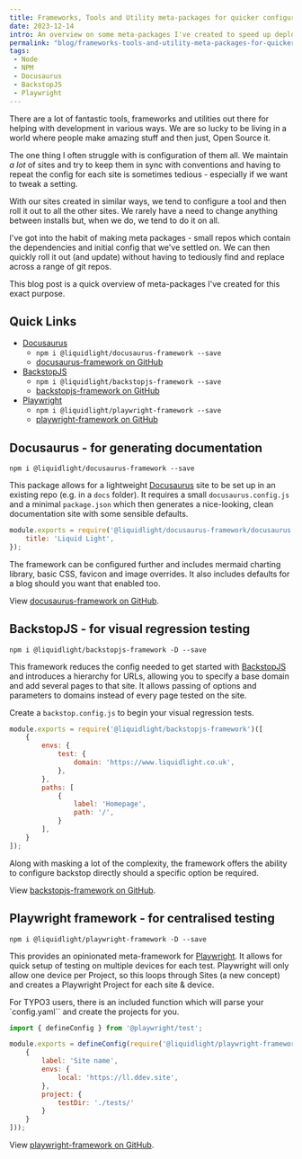 ```yaml
---
title: Frameworks, Tools and Utility meta-packages for quicker configuration
date: 2023-12-14
intro: An overview on some meta-packages I've created to speed up deployment of some tools
permalink: "blog/frameworks-tools-and-utility-meta-packages-for-quicker-configuration/"
tags:
 - Node
 - NPM
 - Docusaurus
 - BackstopJS
 - Playwright
---
```


There are a lot of fantastic tools, frameworks and utilities out there for helping with development in various ways. We are so lucky to be living in a world where people make amazing stuff and then just, Open Source it.

The one thing I often struggle with is configuration of them all. We maintain _a lot_ of sites and try to keep them in sync with conventions and having to repeat the config for each site is sometimes tedious - especially if we want to tweak a setting.

With our sites created in similar ways, we tend to configure a tool and then roll it out to all the other sites. We rarely have a need to change anything between installs but, when we do, we tend to do it on all.

I've got into the habit of making meta packages - small repos which contain the dependencies and initial config that we've settled on. We can then quickly roll it out (and update) without having to tediously find and replace across a range of git repos.

This blog post is a quick overview of meta-packages I've created for this exact purpose.

## Quick Links

- [Docusaurus](#docusaurus-for-generating-documentation)
	- `npm i @liquidlight/docusaurus-framework --save`
	- [docusaurus-framework on GitHub](https://github.com/liquidlight/docusaurus-framework)
- [BackstopJS](#backstopjs-for-visual-regression-testing)
	- `npm i @liquidlight/backstopjs-framework --save`
	- [backstopjs-framework on GitHub](https://github.com/liquidlight/backstopjs-framework)
- [Playwright](#playwright-framework-for-centralised-testing)
	- `npm i @liquidlight/playwright-framework --save`
	- [playwright-framework on GitHub](https://github.com/liquidlight/playwright-framework)

## Docusaurus - for generating documentation

```
npm i @liquidlight/docusaurus-framework --save
```


This package allows for a lightweight [Docusaurus](https://docusaurus.io/) site to be set up in an existing repo (e.g. in a `docs` folder). It requires a small `docusaurus.config.js` and a minimal `package.json` which then generates a nice-looking, clean documentation site with some sensible defaults.

```js
module.exports = require('@liquidlight/docusaurus-framework/docusaurus.config')({
	title: 'Liquid Light',
});
```

The framework can be configured further and includes mermaid charting library, basic CSS, favicon and image overrides. It also includes defaults for a blog should you want that enabled too.

View [docusaurus-framework on GitHub](https://github.com/liquidlight/docusaurus-framework).

## BackstopJS - for visual regression testing

```
npm i @liquidlight/backstopjs-framework -D --save
```

This framework reduces the config needed to get started with [BackstopJS](https://github.com/garris/BackstopJS) and introduces a hierarchy for URLs, allowing you to specify a base domain and add several pages to that site. It allows passing of options and parameters to domains instead of every page tested on the site.

Create a `backstop.config.js` to begin your visual regression tests.

```js
module.exports = require('@liquidlight/backstopjs-framework')([
	{
		envs: {
			test: {
				domain: 'https://www.liquidlight.co.uk',
			},
		},
		paths: [
			{
				label: 'Homepage',
				path: '/',
			}
		],
	}
]);
```

Along with masking a lot of the complexity, the framework offers the ability to configure backstop directly should a specific option be required.

View [backstopjs-framework on GitHub](https://github.com/liquidlight/backstopjs-framework).

## Playwright framework - for centralised testing

```
npm i @liquidlight/playwright-framework -D --save
```

This provides an opinionated meta-framework for [Playwright](https://playwright.dev/). It allows for quick setup of testing on multiple devices for each test. Playwright will only allow one device per Project, so this loops through Sites (a new concept) and creates a Playwright Project for each site & device.

For TYPO3 users, there is an included function which will parse your `config.yaml`` and create the projects for you.

```js
import { defineConfig } from '@playwright/test';

module.exports = defineConfig(require('@liquidlight/playwright-framework')(
	{
		label: 'Site name',
		envs: {
			local: 'https://ll.ddev.site',
		},
		project: {
			testDir: './tests/'
		}
	}
]));
```

View [playwright-framework on GitHub](https://github.com/liquidlight/playwright-framework).
